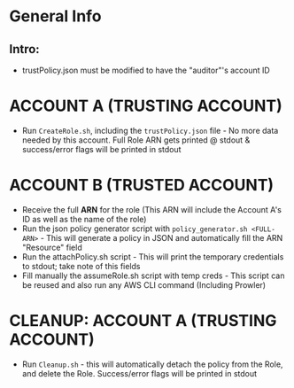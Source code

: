 # General Info

## Intro:

- trustPolicy.json must be modified to have the "auditor"'s account ID

# ACCOUNT A (TRUSTING ACCOUNT)
- Run `CreateRole.sh`, including the `trustPolicy.json` file - No more data needed by this account. Full Role ARN gets printed @ stdout & success/error flags will be printed in stdout

# ACCOUNT B (TRUSTED ACCOUNT)
- Receive the full **ARN** for the role (This ARN will include the Account A's ID as well as the name of the role)
- Run the json policy generator script with `policy_generator.sh <FULL-ARN>` - This will generate a policy in JSON and automatically fill the ARN "Resource" field
- Run the attachPolicy.sh script - This will print the temporary credentials to stdout; take note of this fields
- Fill manually the assumeRole.sh script with temp creds - This script can be reused and also run any AWS CLI command (Including Prowler)

# CLEANUP: ACCOUNT A (TRUSTING ACCOUNT)
- Run `Cleanup.sh` - this will automatically detach the policy from the Role, and delete the Role. Success/error flags will be printed in stdout

